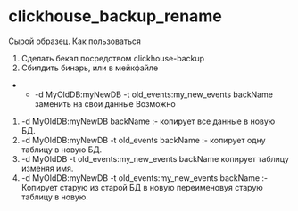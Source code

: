 # clickhouse_backup_rename
Сырой образец.
Как пользоваться 
1. Сделать бекап посредством clickhouse-backup
2. Сбилдить бинарь, или в мейкфайле 
- - -d MyOldDB:myNewDB -t old_events:my_new_events backName
заменить на свои данные
Возможно 
1. -d MyOldDB:myNewDB backName :- копирует все данные в новую БД.
2. -d MyOldDB:myNewDB -t old_events backName :- копирует одну таблицу в новую БД.
3. -d MyOldDB -t old_events:my_new_events backName копирует таблицу изменяя имя.
4. -d MyOldDB:myNewDB -t old_events:my_new_events backName :- Копирует старую из старой БД в новую переименовуя старую таблицу в новую.
